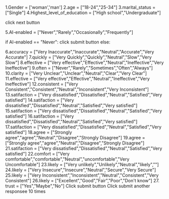 1.Gender = ['woman','man']
2.age = ["18-24","25-34"]
3.marital_status = ["Single"]
4.Highest_level_of_education = ["High school","Undergraduate"]

click next button

5.AI-enabled = ["Never","Rarely","Occasionally","Frequently"]

if AI-enabled == "Never":
    click submit button
else:

6.accuracy = ["Very Inaccurate","Inaccurate","Neutral","Accurate","Very Accurate"]
7.quickly = ["Very Quickly","Quickly","Neutral","Slow","Very Slow"]
8.effective = ["Very effective","Effective","Neutral","Ineffective","Very Ineffective"]
9.often = ["Never","Rarely","Sometimes","Often","Always"]
10.clarity = ["Very Unclear","Unclear","Neutral","Clear","Very Clear"]
11.effective = ["Very effective","Effective","Neutral","Ineffective","Very Ineffective"]
12.consistent = ["Very Consistent","Consistent","Neutral","Inconsistent","Very Inconsistent"]
13.satifaction = ["Very dissatisfied","Dissatisfied","Neutral","Satisfied","Very satisfied"]
14.satifaction = ["Very dissatisfied","Dissatisfied","Neutral","Satisfied","Very satisfied"]
15.satifaction = ["Very dissatisfied","Dissatisfied","Neutral","Satisfied","Very satisfied"]
16.satifaction = ["Very dissatisfied","Dissatisfied","Neutral","Satisfied","Very satisfied"]
17.satifaction = ["Very dissatisfied","Dissatisfied","Neutral","Satisfied","Very satisfied"]
18.agree = ["Strongly agree","agree","Neutral","Disagree","Strongly Disagree"]
19.agree = ["Strongly agree","agree","Neutral","Disagree","Strongly Disagree"]
21.satifaction = ["Very dissatisfied","Dissatisfied","Neutral","Satisfied","Very satisfied"]
22.comfort = ["Very comfortable","comfortable","Neutral","uncomfortable","Very Uncomfortable"]
23.likely = ["Very unlikely","Unlikely","Neutral","likely",""]
24.likely = ["Very Insecure","Insecure","Neutral","Secure","Very Secure"]
25.likely = ["Very Inconsistent","Inconsistent","Neutral","Consistent","Very Consistent"]
26.likely = ["Excellent","Good","Fair","Poor","Don't know"]
27. trust = ["Yes","Maybe","No"] 
Click submit button
Click submit another responsee 10 times